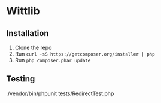 # Wittlib

## Installation

1. Clone the repo
2. Run `curl -sS https://getcomposer.org/installer | php`
3. Run `php composer.phar update`

## Testing
 ./vendor/bin/phpunit tests/RedirectTest.php